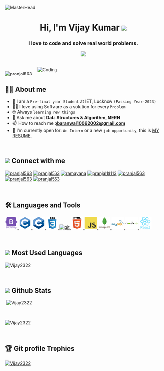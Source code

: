 

![MasterHead](https://chkskills.com/wp-content/uploads/2020/04/PNC-Animated-Banners.gif)
<h1 align="center">Hi, I'm Vijay Kumar <img src="https://media.giphy.com/media/hvRJCLFzcasrR4ia7z/giphy.gif" width="35"></h1>
<h3 align="center">I love to code and solve real world problems.</h3>
<p align="center">
  <a href="https://github.com/DenverCoder1/readme-typing-svg"><img src="https://readme-typing-svg.herokuapp.com?lines=Computer+Science+Undergraduate;Problem+Solver;Competitive+Programmer;MERN+Stack+Developer&center=true&width=500&height=50"></a>
</p>

<br>
<img align="right" alt="Coding" width="400" src="https://cdn.dribbble.com/users/1162077/screenshots/3848914/programmer.gif">
<p align="left"> <img src="https://komarev.com/ghpvc/?username=pranjal563&label=Profile%20views&color=0e75b6&style=flat" alt="pranjal563" /> </p>

## :sassy_man:  About me
- :school: I am a `Pre-final year Student` at IET, Lucknow `(Passing Year-2023)`
- :technologist: I love using Software as a solution for every `Problem`
- :nerd_face: Always `learning new things`
- 💬 Ask me about **Data Structures & Algorithm, MERN**
- 📫 How to reach me **pbaranwal10062002@gmail.com**
- :thinking: I’m currently open for: `An Intern` or a new `job opportunity`, this is [MY RESUME](https://drive.google.com/file/d/1uCfaYDfEOh9Z4NrVWS1kj9meVYREj1Qg/view?usp=sharing).

<br>

## <img src="https://media.giphy.com/media/iY8CRBdQXODJSCERIr/giphy.gif" width="30px"> Connect with me
<p align="left">
<a href="https://linkedin.com/in/pranjal563" target="blank"><img align="center" src="https://raw.githubusercontent.com/rahuldkjain/github-profile-readme-generator/master/src/images/icons/Social/linked-in-alt.svg" alt="pranjal563" height="30" width="40" /></a>
<a href="https://stackoverflow.com/users/pranjal563" target="blank"><img align="center" src="https://raw.githubusercontent.com/rahuldkjain/github-profile-readme-generator/master/src/images/icons/Social/stack-overflow.svg" alt="pranjal563" height="30" width="40" /></a>
<a href="https://www.codechef.com/users/ramayana" target="blank"><img align="center" src="https://cdn.jsdelivr.net/npm/simple-icons@3.1.0/icons/codechef.svg" alt="ramayana" height="30" width="40" /></a>
<a href="https://www.hackerrank.com/pranjal18113" target="blank"><img align="center" src="https://raw.githubusercontent.com/rahuldkjain/github-profile-readme-generator/master/src/images/icons/Social/hackerrank.svg" alt="pranjal18113" height="30" width="40" /></a>
<a href="https://codeforces.com/profile/pranjal563" target="blank"><img align="center" src="https://raw.githubusercontent.com/rahuldkjain/github-profile-readme-generator/master/src/images/icons/Social/codeforces.svg" alt="pranjal563" height="30" width="40" /></a>
<a href="https://www.leetcode.com/pranjal563" target="blank"><img align="center" src="https://raw.githubusercontent.com/rahuldkjain/github-profile-readme-generator/master/src/images/icons/Social/leet-code.svg" alt="pranjal563" height="30" width="40" /></a>
<a href="https://auth.geeksforgeeks.org/user/pranjal563" target="blank"><img align="center" src="https://raw.githubusercontent.com/rahuldkjain/github-profile-readme-generator/master/src/images/icons/Social/geeks-for-geeks.svg" alt="pranjal563" height="30" width="40" /></a>
</p>

<br>

## 🛠️ Languages and Tools
<p align="left"> <a href="https://getbootstrap.com" target="_blank" rel="noreferrer"> <img src="https://raw.githubusercontent.com/devicons/devicon/master/icons/bootstrap/bootstrap-plain-wordmark.svg" alt="bootstrap" width="40" height="40"/> </a> <a href="https://www.cprogramming.com/" target="_blank" rel="noreferrer"> <img src="https://raw.githubusercontent.com/devicons/devicon/master/icons/c/c-original.svg" alt="c" width="40" height="40"/> </a> <a href="https://www.w3schools.com/cpp/" target="_blank" rel="noreferrer"> <img src="https://raw.githubusercontent.com/devicons/devicon/master/icons/cplusplus/cplusplus-original.svg" alt="cplusplus" width="40" height="40"/> </a> <a href="https://www.w3schools.com/css/" target="_blank" rel="noreferrer"> <img src="https://raw.githubusercontent.com/devicons/devicon/master/icons/css3/css3-original-wordmark.svg" alt="css3" width="40" height="40"/> </a>  <a href="https://git-scm.com/" target="_blank" rel="noreferrer"> <img src="https://www.vectorlogo.zone/logos/git-scm/git-scm-icon.svg" alt="git" width="40" height="40"/> </a> <a href="https://www.w3.org/html/" target="_blank" rel="noreferrer"> <img src="https://raw.githubusercontent.com/devicons/devicon/master/icons/html5/html5-original-wordmark.svg" alt="html5" width="40" height="40"/> </a> <a href="https://developer.mozilla.org/en-US/docs/Web/JavaScript" target="_blank" rel="noreferrer"> <img src="https://raw.githubusercontent.com/devicons/devicon/master/icons/javascript/javascript-original.svg" alt="javascript" width="40" height="40"/> </a> <a href="https://www.mongodb.com/" target="_blank" rel="noreferrer"> <img src="https://raw.githubusercontent.com/devicons/devicon/master/icons/mongodb/mongodb-original-wordmark.svg" alt="mongodb" width="40" height="40"/> </a> <a href="https://www.mysql.com/" target="_blank" rel="noreferrer"> <img src="https://raw.githubusercontent.com/devicons/devicon/master/icons/mysql/mysql-original-wordmark.svg" alt="mysql" width="40" height="40"/> </a> <a href="https://nodejs.org" target="_blank" rel="noreferrer"> <img src="https://raw.githubusercontent.com/devicons/devicon/master/icons/nodejs/nodejs-original-wordmark.svg" alt="nodejs" width="40" height="40"/> </a> <a href="https://reactjs.org/" target="_blank" rel="noreferrer"> <img src="https://raw.githubusercontent.com/devicons/devicon/master/icons/react/react-original-wordmark.svg" alt="react" width="40" height="40"/> </a> </p>

<br>

## <img src="https://media.giphy.com/media/iY8CRBdQXODJSCERIr/giphy.gif" width="30px"> Most Used Languages
<p><img align="center" src="https://github-readme-stats.vercel.app/api/top-langs?username=Vijay2322&show_icons=true&locale=en&layout=compact&theme=tokyonight" alt="Vijay2322" /></p>

<br>

## <img src="https://media.giphy.com/media/iY8CRBdQXODJSCERIr/giphy.gif" width="30px"> Github Stats
<p>&nbsp;<img align="center" src="https://github-readme-stats.vercel.app/api?username=Vijay2322&show_icons=true&theme=tokyonight&locale=en" alt="Vijay2322" /></p>

<br>

<p><img align="center" src="https://github-readme-streak-stats.herokuapp.com/?user=Vijay2322&theme=tokyonight" alt="Vijay2322" /></p>

<br>

## :trophy: Git profile Trophies
<p align="left"> <a href="https://github.com/ryo-ma/github-profile-trophy"><img src="https://github-profile-trophy.vercel.app/?username=Vijay2322&theme=tokyonight" alt="Vijay2322" /></a> </p>

